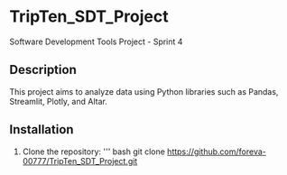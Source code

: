 # TripTen_SDT_Project
Software Development Tools Project - Sprint 4
## Description
This project aims to analyze <type of project> data using Python libraries such as Pandas, Streamlit, Plotly, and Altar. 
## Installation
1. Clone the repository:
   ''' bash
   git clone https://github.com/foreva-00777/TripTen_SDT_Project.git